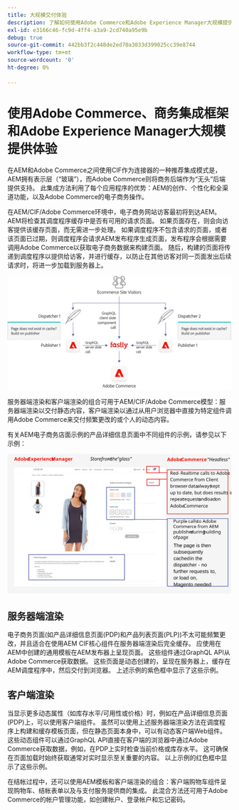 ```yaml
---
title: 大规模交付体验
description: 了解如何使用Adobe Commerce和Adobe Experience Manager大规模提供体验。
exl-id: e3166c46-fc9d-4ff4-a3a9-2cd740a95e9b
debug: true
source-git-commit: 442bb3f2c448de2ed70a3033d399025cc39e8744
workflow-type: tm+mt
source-wordcount: '0'
ht-degree: 0%

---
```


# 使用Adobe Commerce、商务集成框架和Adobe Experience Manager大规模提供体验

在AEM和Adobe Commerce之间使用CIF作为连接器的一种推荐集成模式是，AEM拥有表示层（“玻璃”），而Adobe Commerce则将商务后端作为“无头”后端提供支持。 此集成方法利用了每个应用程序的优势：AEM的创作、个性化和全渠道功能，以及Adobe Commerce的电子商务操作。

在AEM/CIF/Adobe Commerce环境中，电子商务网站访客最初将到达AEM。 AEM将检查其调度程序缓存中是否有可用的请求页面。 如果页面存在，则会向访客提供该缓存页面，而无需进一步处理。 如果调度程序不包含请求的页面，或者该页面已过期，则调度程序会请求AEM发布程序生成页面，发布程序会根据需要调用Adobe Commerce以获取电子商务数据来构建页面。 随后，构建的页面将传递到调度程序以提供给访客，并进行缓存，以防止在其他访客对同一页面发出后续请求时，将进一步加载到服务器上。

![AdobeExperience Manager和Adobe Commerce架构概述图](../assets/commerce-at-scale/overview.png)

服务器端渲染和客户端渲染的组合可用于AEM/CIF/Adobe Commerce模型：服务器端渲染以交付静态内容，客户端渲染以通过从用户浏览器中直接为特定组件调用Adobe Commerce来交付频繁更改的或个人的动态内容。

有关AEM电子商务店面示例的产品详细信息页面中不同组件的示例，请参见以下示例：

![AdobeExperience Manager和Adobe Commerce架构概述图](../assets/commerce-at-scale/product-details-page.svg)

## 服务器端渲染

电子商务页面(如产品详细信息页面(PDP)和产品列表页面(PLP))不太可能频繁更改，并且适合在使用AEM CIF核心组件在服务器端渲染后完全缓存。 应使用在AEM中创建的通用模板在AEM发布器上呈现页面。 这些组件通过GraphQL API从Adobe Commerce获取数据。 这些页面是动态创建的，呈现在服务器上，缓存在AEM调度程序中，然后交付到浏览器。 上述示例的紫色框中显示了这些示例。

## 客户端渲染

当显示更多动态属性（如库存水平/可用性或价格）时，例如在产品详细信息页面(PDP)上，可以使用客户端组件。 虽然可以使用上述服务器端渲染方法在调度程序上构建和缓存模板页面，但在静态页面本身中，可以有动态客户端Web组件。 这些动态组件可以通过GraphQL API直接在客户端的浏览器中通过Adobe Commerce获取数据，例如，在PDP上实时检查当前价格或库存水平。 这可确保在页面加载时始终获取通常对实时显示至关重要的内容。 以上示例的红色框中显示了这些示例。

在结帐过程中，还可以使用AEM模板和客户端渲染的组合：客户端购物车组件呈现购物车、结帐表单以及与支付服务提供商的集成。 此混合方法还可用于Adobe Commerce的帐户管理功能，如创建帐户、登录帐户和忘记密码。
